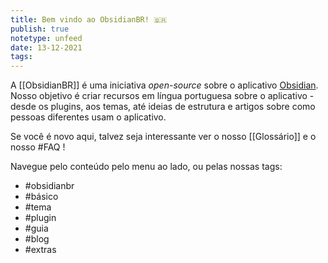 ```yaml
---
title: Bem vindo ao ObsidianBR! 🇧🇷
publish: true
notetype: unfeed
date: 13-12-2021
tags: 
---
```


A [[ObsidianBR]] é uma iniciativa _open-source_ sobre o aplicativo [Obsidian](https://obsidian.md/). Nosso objetivo é criar recursos em língua portuguesa sobre o aplicativo - desde os plugins, aos temas, até ideias de estrutura e artigos sobre como pessoas diferentes usam o aplicativo.

Se você é novo aqui, talvez seja interessante ver o nosso [[Glossário]] e o nosso #FAQ !

Navegue pelo conteúdo pelo menu ao lado, ou pelas nossas tags:

- #obsidianbr 
- #básico
- #tema 
- #plugin 
- #guia
- #blog
- #extras